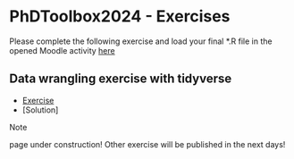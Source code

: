 # PhDToolbox2024 - Exercises
Please complete the following exercise and load your final *.R file in the opened Moodle activity [here](https://elearning.unito.it/dottorato/mod/assign/view.php?id=3855)

## Data wrangling exercise with tidyverse
- [Exercise](https://github.com/mchialva/PhDToolbox2024/tree/main/docs/Exercises/Tree-of-life)
- [Solution]

> [!NOTE]
> page under construction! Other exercise will be published in the next days!
